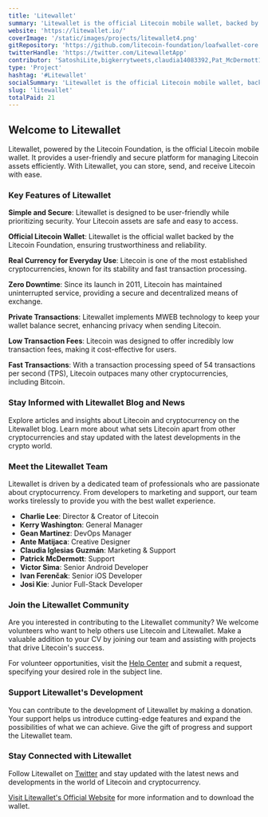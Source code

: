 ```yaml
---
title: 'Litewallet'
summary: 'Litewallet is the official Litecoin mobile wallet, backed by the Litecoin Foundation, offering a simple and secure way to manage Litecoin assets.'
website: 'https://litewallet.io/'
coverImage: '/static/images/projects/litewallet4.png'
gitRepository: 'https://github.com/litecoin-foundation/loafwallet-core'
twitterHandle: 'https://twitter.com/LitewalletApp'
contributor: 'SatoshiLite,bigkerrytweets,claudia14083392,Pat_McDermott17,ferencakIvan,josi_kie'
type: 'Project'
hashtag: '#Litewallet'
socialSummary: 'Litewallet is the official Litecoin mobile wallet, backed by the Litecoin Foundation, offering a simple and secure way to manage Litecoin assets.'
slug: 'litewallet'
totalPaid: 21
---
```


## Welcome to Litewallet

Litewallet, powered by the Litecoin Foundation, is the official Litecoin mobile wallet. It provides a user-friendly and secure platform for managing Litecoin assets efficiently. With Litewallet, you can store, send, and receive Litecoin with ease.

### Key Features of Litewallet

**Simple and Secure**: Litewallet is designed to be user-friendly while prioritizing security. Your Litecoin assets are safe and easy to access.

**Official Litecoin Wallet**: Litewallet is the official wallet backed by the Litecoin Foundation, ensuring trustworthiness and reliability.

**Real Currency for Everyday Use**: Litecoin is one of the most established cryptocurrencies, known for its stability and fast transaction processing.

**Zero Downtime**: Since its launch in 2011, Litecoin has maintained uninterrupted service, providing a secure and decentralized means of exchange.

**Private Transactions**: Litewallet implements MWEB technology to keep your wallet balance secret, enhancing privacy when sending Litecoin.

**Low Transaction Fees**: Litecoin was designed to offer incredibly low transaction fees, making it cost-effective for users.

**Fast Transactions**: With a transaction processing speed of 54 transactions per second (TPS), Litecoin outpaces many other cryptocurrencies, including Bitcoin.

### Stay Informed with Litewallet Blog and News

Explore articles and insights about Litecoin and cryptocurrency on the Litewallet blog. Learn more about what sets Litecoin apart from other cryptocurrencies and stay updated with the latest developments in the crypto world.

### Meet the Litewallet Team

Litewallet is driven by a dedicated team of professionals who are passionate about cryptocurrency. From developers to marketing and support, our team works tirelessly to provide you with the best wallet experience.

- **Charlie Lee**: Director & Creator of Litecoin
- **Kerry Washington**: General Manager
- **Gean Martinez**: DevOps Manager
- **Ante Matijaca**: Creative Designer
- **Claudia Iglesias Guzmán**: Marketing & Support
- **Patrick McDermott**: Support
- **Victor Sima**: Senior Android Developer
- **Ivan Ferenčak**: Senior iOS Developer
- **Josi Kie**: Junior Full-Stack Developer

### Join the Litewallet Community

Are you interested in contributing to the Litewallet community? We welcome volunteers who want to help others use Litecoin and Litewallet. Make a valuable addition to your CV by joining our team and assisting with projects that drive Litecoin's success.

For volunteer opportunities, visit the [Help Center](https://litewallet.io/help-center) and submit a request, specifying your desired role in the subject line.

### Support Litewallet's Development

You can contribute to the development of Litewallet by making a donation. Your support helps us introduce cutting-edge features and expand the possibilities of what we can achieve. Give the gift of progress and support the Litewallet team.

### Stay Connected with Litewallet

Follow Litewallet on [Twitter](https://twitter.com/LitewalletApp) and stay updated with the latest news and developments in the world of Litecoin and cryptocurrency.

[Visit Litewallet's Official Website](https://litewallet.io/) for more information and to download the wallet.
